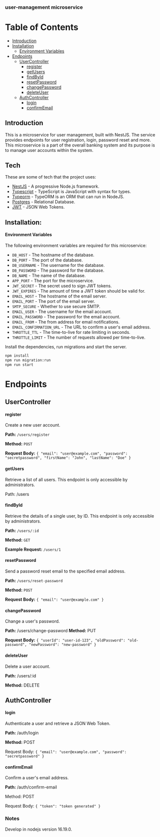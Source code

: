 ### user-management microservice

# Table of Contents

- [Introduction](#Introduction)
- [Installation](#Installation)
  - [Environment Variables](#EnvironmentVariables)
- [Endpoints](#Endpoints)
  - [UserController](#UserController)
    - [register](#register)
    - [getUsers](#getUsers)
    - [findById](#findById)
    - [resetPassword](#resetPassword)
    - [changePassword](#changePassword)
    - [deleteUser](#deleteUser)
  - [AuthController](#AuthController)
    - [login](#login)
    - [confirmEmail](#confirmEmail)

## Introduction

This is a microservice for user management, built with NestJS. The service provides endpoints for user registration, login, password reset and more. This microservice is a part of the overall banking system and its purpose is to manage user accounts within the system.

## Tech

These are some of tech that the project uses:

- [NestJS](https://nestjs.com/) - A progressive Node.js framework.
- [Typescript](https://www.typescriptlang.org/) - TypeScript is JavaScript with syntax for types.
- [Typeorm](https://typeorm.io/) - TypeORM is an ORM that can run in NodeJS.
- [Postgres](https://www.postgresql.org/) - Relational Database.
- [JWT](https://jwt.io/) - JSON Web Tokens.

## Installation:

#### Environment Variables

The following environment variables are required for this microservice:

- `DB_HOST` - The hostname of the database.
- `DB_PORT` - The port of the database.
- `DB_USERNAME` - The username for the database.
- `DB_PASSWORD` - The password for the database.
- `DB_NAME` - The name of the database.
- `APP_PORT` - The port for the microservice.
- `JWT_SECRET` - The secret used to sign JWT tokens.
- `JWT_EXPIRES` - The amount of time a JWT token should be valid for.
- `EMAIL_HOST` - The hostname of the email server.
- `EMAIL_PORT` - The port of the email server.
- `SMTP_SECURE` - Whether to use secure SMTP.
- `EMAIL_USER` - The username for the email account.
- `EMAIL_PASSWORD` - The password for the email account.
- `EMAIL_FROM` - The from address for email notifications.
- `EMAIL_CONFIRMATION_URL` - The URL to confirm a user's email address.
- `THROTTLE_TTL` - The time-to-live for rate limiting in seconds.
- `THROTTLE_LIMIT` - The number of requests allowed per time-to-live.

Install the dependencies, run migrations and start the server.

```sh
npm install
npm run migration:run
npm run start
```

# Endpoints

## UserController

#### register

Create a new user account.

**Path:** `/users/register`

**Method:** `POST`

**Request Body:**
`{
"email": "user@example.com",
"password": "secretpassword",
"firstName": "John",
"lastName": "Doe"
}`

#### getUsers

Retrieve a list of all users. This endpoint is only accessible by administrators.

Path: /users

#### findById

Retrieve the details of a single user, by ID. This endpoint is only accessible by administrators.

**Path:** `/users/:id`

**Method:** `GET`

**Example Request:** `/users/1`

#### resetPassword

Send a password reset email to the specified email address.

**Path:** `/users/reset-password`

**Method:** `POST`

**Request Body:**
`{
"email": "user@example.com"
}`

#### changePassword

Change a user's password.

**Path:** /users/change-password
**Method:** PUT

**Request Body:**
`{
  "userId": "user-id-123",
  "oldPassword": "old-password",
  "newPassword": "new-password"
}`

#### deleteUser

Delete a user account.

**Path:** /users/:id

**Method:** DELETE

## AuthController

#### login

Authenticate a user and retrieve a JSON Web Token.

**Path:** /auth/login

**Method:** POST

Request Body:
`{
  "email": "user@example.com",
  "password": "secretpassword"
}`

#### confirmEmail

Confirm a user's email address.

**Path:** /auth/confirm-email

Method: POST

Request Body:
`{
    "token": "token generated"
}`

### Notes

Develop in nodejs version 16.19.0.
